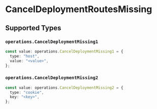 # CancelDeploymentRoutesMissing


## Supported Types

### `operations.CancelDeploymentMissing1`

```typescript
const value: operations.CancelDeploymentMissing1 = {
  type: "host",
  value: "<value>",
};
```

### `operations.CancelDeploymentMissing2`

```typescript
const value: operations.CancelDeploymentMissing2 = {
  type: "cookie",
  key: "<key>",
};
```

